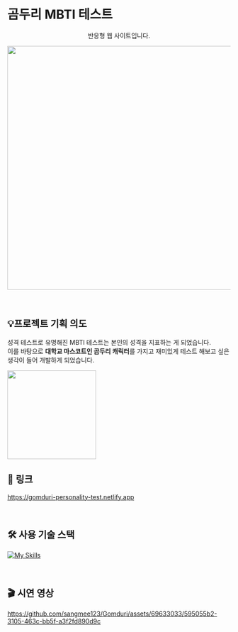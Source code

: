 # 곰두리 MBTI 테스트 

<p align="center">반응형 웹 사이트입니다.</p>
<p align="center"><img width="550" src="https://github.com/sangmee123/Gomduri/assets/69633033/bcc23578-7f59-4278-8685-90a5e8946511"></p>
<br>

## 💡프로젝트 기획 의도

성격 테스트로 유명해진 MBTI 테스트는 본인의 성격을 지표하는 게 되었습니다.<br>
이를 바탕으로 **대학교 마스코트인 곰두리 캐릭터**를 가지고 재미있게 테스트 해보고 싶은 생각이 들어 개발하게 되었습니다.<br>

<img width="200" src="https://github.com/sangmee123/Gomduri/assets/69633033/accc91cc-0043-424d-b0d1-9ded2f2e4d94">

<br>

## 🔗 링크 
https://gomduri-personality-test.netlify.app

<br>

## 🛠 사용 기술 스택 
[![My Skills](https://skillicons.dev/icons?i=html,css,javascript,jquery&perline=4)](https://skillicons.dev)

<br>

## 🎬 시연 영상
https://github.com/sangmee123/Gomduri/assets/69633033/595055b2-3105-463c-bb5f-a3f2fd890d9c

